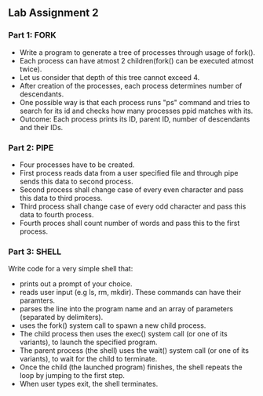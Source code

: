 ## Lab Assignment 2

### Part 1: FORK
- Write a program to generate a tree of processes through usage of fork().
- Each process can have atmost 2 children(fork() can be executed atmost twice).
- Let us consider that depth of this tree cannot exceed 4.
- After creation of the processes, each process determines number of descendants.
- One possible way is that each process runs "ps" command and tries to search for its id and checks how many processes ppid matches with its.
- Outcome: Each process prints its ID, parent ID, number of descendants and their IDs.

### Part 2: PIPE
- Four processes have to be created.
- First process reads data from a user specified file and through pipe sends this data to second process.
- Second process shall change case of every even character and pass this data to third process.
- Third process shall change case of every odd character and pass this data to fourth process.
- Fourth proces shall count number of words and pass this to the first process.

### Part 3: SHELL
Write code for a very simple shell that:
- prints out a prompt of your choice.
- reads user input (e.g ls, rm, mkdir). These commands can have their paramters.
- parses the line into the program name and an array of parameters (separated by delimiters).
- uses the fork() system call to spawn a new child process.
- The child process then uses the exec() system call (or one of its variants), to launch the specified program.
- The parent process (the shell) uses the wait() system call (or one of its variants), to wait for the child to terminate.
- Once the child (the launched program) finishes, the shell repeats the loop by jumping to the first step.
- When user types exit, the shell terminates.